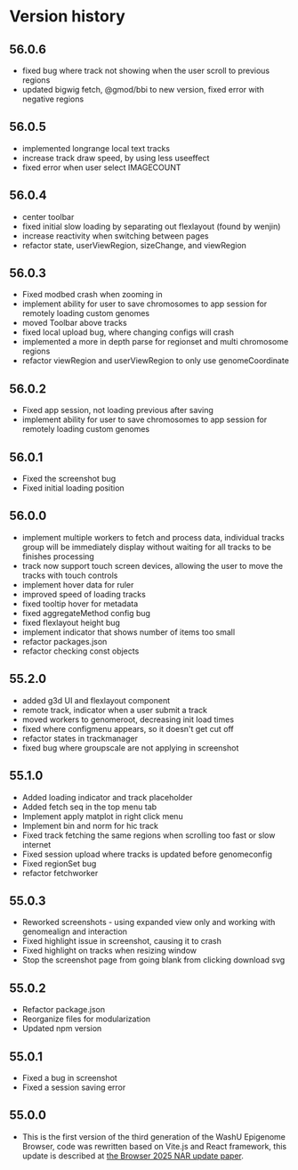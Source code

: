# Version history

## 56.0.6

- fixed bug where track not showing when the user scroll to previous regions
- updated bigwig fetch, @gmod/bbi to new version, fixed error with negative regions

## 56.0.5

- implemented longrange local text tracks
- increase track draw speed, by using less useeffect
- fixed error when user select IMAGECOUNT

## 56.0.4

- center toolbar
- fixed initial slow loading by separating out flexlayout (found by wenjin)
- increase reactivity when switching between pages
- refactor state, userViewRegion, sizeChange, and viewRegion

## 56.0.3

- Fixed modbed crash when zooming in
- implement ability for user to save chromosomes to app session for remotely loading custom genomes
- moved Toolbar above tracks
- fixed local upload bug, where changing configs will crash
- implemented a more in depth parse for regionset and multi chromosome regions
- refactor viewRegion and userViewRegion to only use genomeCoordinate

## 56.0.2

- Fixed app session, not loading previous after saving
- implement ability for user to save chromosomes to app session for remotely loading custom genomes

## 56.0.1

- Fixed the screenshot bug
- Fixed initial loading position

## 56.0.0

- implement multiple workers to fetch and process data, individual
  tracks group will be immediately display without waiting for all tracks
  to be finishes processing
- track now support touch screen devices, allowing the user to move the tracks with touch controls
- implement hover data for ruler
- improved speed of loading tracks
- fixed tooltip hover for metadata
- fixed aggregateMethod config bug
- fixed flexlayout height bug
- implement indicator that shows number of items too small
- refactor packages.json
- refactor checking const objects

## 55.2.0

- added g3d UI and flexlayout component
- remote track, indicator when a user submit a track
- moved workers to genomeroot, decreasing init load times
- fixed where configmenu appears, so it doesn't get cut off
- refactor states in trackmanager
- fixed bug where groupscale are not applying in screenshot

## 55.1.0

- Added loading indicator and track placeholder
- Added fetch seq in the top menu tab
- Implement apply matplot in right click menu
- Implement bin and norm for hic track
- Fixed track fetching the same regions when scrolling too fast or slow internet
- Fixed session upload where tracks is updated before genomeconfig
- Fixed regionSet bug
- refactor fetchworker

## 55.0.3

- Reworked screenshots - using expanded view only and working with genomealign and interaction
- Fixed highlight issue in screenshot, causing it to crash
- Fixed highlight on tracks when resizing window
- Stop the screenshot page from going blank from clicking download svg

## 55.0.2

- Refactor package.json
- Reorganize files for modularization
- Updated npm version

## 55.0.1

- Fixed a bug in screenshot
- Fixed a session saving error

## 55.0.0

- This is the first version of the third generation of the WashU Epigenome Browser, code was rewritten based on Vite.js and React framework, this update is described at [the Browser 2025 NAR update paper](https://doi.org/10.1093/nar/gkaf387).

